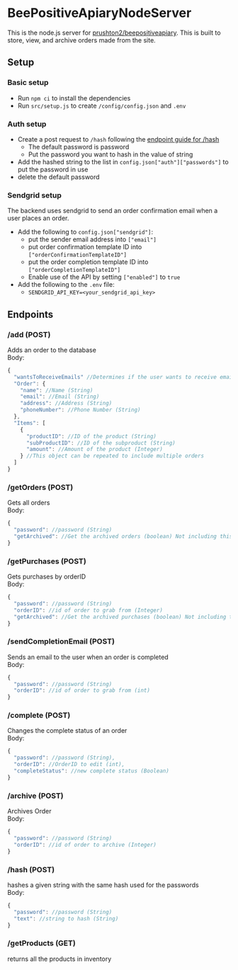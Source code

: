 # BeePositiveApiaryNodeServer

This is the node.js server for [prushton2/beepositiveapiary](https://github.com/prushton2/beepositiveapiary). This is built to store, view, and archive orders made from the site.<br>

## Setup

### Basic setup

* Run ```npm ci``` to install the dependencies
* Run ```src/setup.js``` to create ```/config/config.json``` and ```.env```

### Auth setup

* Create a post request to ```/hash``` following the [endpoint guide for /hash](#hash)
  * The default password is password
  * Put the password you want to hash in the value of string
* Add the hashed string to the list in ```config.json["auth"]["passwords"]``` to put the password in use
* delete the default password

### Sendgrid setup

The backend uses sendgrid to send an order confirmation email when a user places an order.

* Add the following to ```config.json["sendgrid"]```:
  * put the sender email address into ```["email"]```
  * put order confirmation template ID into ```["orderConfirmationTemplateID"]```
  * put the order completion template ID into ```["orderCompletionTemplateID"]```
  * Enable use of the API by setting ```["enabled"]``` to ```true```
* Add the following to the ```.env``` file:
  * ```SENDGRID_API_KEY=<your_sendgrid_api_key>```

## Endpoints

### /add (POST)
Adds an order to the database<br>
Body:
```javascript
{
  "wantsToReceiveEmails" //Determines if the user wants to receive emails (Order confirmation and order completion) (boolean)
  "Order": {
    "name": //Name (String)
    "email": //Email (String)
    "address": //Address (String)
    "phoneNumber": //Phone Number (String)
  },
  "Items": [
    {
      "productID": //ID of the product (String)
      "subProductID": //ID of the subproduct (String)
      "amount": //Amount of the product (Integer)
    } //This object can be repeated to include multiple orders
  ]
}

```
### /getOrders (POST)
Gets all orders<br>
Body:
```javascript
{
  "password": //password (String)
  "getArchived": //Get the archived orders (boolean) Not including this assumes it is false
}

```
### /getPurchases (POST)
Gets purchases by orderID<br>
Body:
```javascript
{
  "password": //password (String)
  "orderID": //id of order to grab from (Integer)
  "getArchived": //Get the archived purchases (boolean) Not including this assumes it is false
}

```

### /sendCompletionEmail (POST)
Sends an email to the user when an order is completed<br>
Body:
```javascript
{
  "password": //password (String)
  "orderID": //id of order to grab from (int)
}

```

### /complete (POST)
Changes the complete status of an order<br>
Body:
```javascript
{
  "password": //password (String),
  "orderID": //OrderID to edit (int),
  "completeStatus": //new complete status (Boolean)
}

```

### /archive (POST)
Archives Order<br>
Body:
```javascript
{
  "password": //password (String)
  "orderID": //id of order to archive (Integer)
}

```

### /hash (POST)
hashes a given string with the same hash used for the passwords<br>
Body:
```javascript
{
  "password": //password (String)
  "text": //string to hash (String)
}

```

### /getProducts (GET)
returns all the products in inventory
